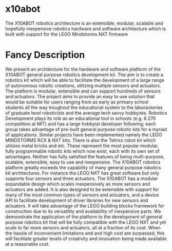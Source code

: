 x10abot
=======

The X10ABOT robotics architecture is an extensible, modular, scalable and hopefully inexpensive robotics hardware and software architecture which is built with support for the LEGO Mindstorms NXT firmware

Fancy Description
=======

We present an architecture for the hardware and software platform of the X10ABOT general purpose robotics development kit. The aim is to create a robotics kit which will be able to facilitate the development of a large range of autonomous robotic creations, utilizing multiple sensors and actuators. The platform is modular, extensible and can support hundreds of sensors and actuators.
The project aims to provide an easy to use solution that would be suitable for users ranging from as early as primary school students all the way troughout the educational system to the laboraotories of graduate level roboticists and the average tech savvy hobbyists. Robotics Development plays its role as an educational tool in schools (e.g. 6.270 competition at MIT) and has a large hobbyist developer following; each group takes advantage of pre-built general purpose robotic kits for a myriad of applications.
Similar projects have been implemented namely the LEGO MINDSTORMS RCX & NXT kits. There is also the Tetrixx robot kit which utilizes metal bricks and etc. These represent the most popular modular, fully programmable robotic kits which now exist, each with its own set of advantages. Neither has fully satisfied the features of being multi-purpose, scalable, extensible, easy to use and inexpensive. The X10ABOT robotics platform greatly exceeds the capability of many general purpose robotics kit architectures. For instance the LEGO NXT has great software but only supports four sensors and three actuators. The X10ABOT has a modular expandable design which scales inexpensively as more sensors and actuators are added. It is also designed to be extensible with support for many of the most common types of sensors and actuators, and a device API to facilitate development of driver libraries for new sensors and actuators. It will take advantage of the LEGO building blocks framework for construction due to its versatility and availability of inexpensive parts.
We demonstrate the application of the platform to the development of general purpose robotics kit that will be fully compatible with the LEGO NXT and yet scale to far more sensors and actuators, all at a fraction of its cost. When the hassle of inconvenient limitations and and high cost are surpassed, this will facilitate greater levels of creativity and innovation being made available at a reasonable cost.